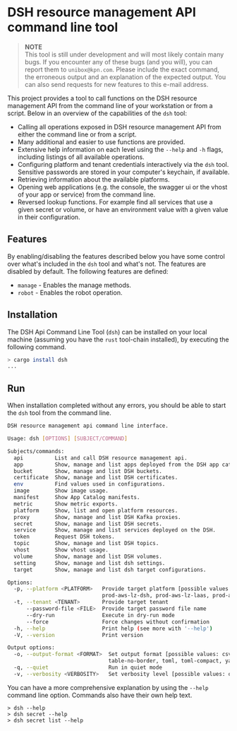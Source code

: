 # DSH resource management API command line tool

> **NOTE**  
> This tool is still under development and will most likely contain many bugs.
> If you encounter any of these bugs (and you will), you can report them to `unibox@kpn.com`.
> Please include the exact command, the erroneous output and an explanation of the expected output.
> You can also send requests for new features to this e-mail address.

This project provides a tool to call functions on the DSH resource management API from the
command line of your workstation or from a script.
Below in an overview of the capabilities of the `dsh` tool:

* Calling all operations exposed in DSH resource management API
  from either the command line or from a script.
* Many additional and easier to use functions are provided.
* Extensive help information on each level using the `--help` and `-h` flags,
  including listings of all available operations.
* Configuring platform and tenant credentials interactively via the `dsh` tool.
  Sensitive passwords are stored in your computer's keychain, if available.
* Retrieving information about the available platforms.
* Opening web applications (e.g. the console, the swagger ui or the vhost of your app or service)
  from the command line.
* Reversed lookup functions. For example find all services that use a given secret or volume,
  or have an environment value with a given value in their configuration.

## Features

By enabling/disabling the features described below you have some control over what's included
in the `dsh` tool and what's not. The features are disabled by default.
The following features are defined:

* `manage` - Enables the manage methods.
* `robot` - Enables the robot operation.

## Installation

The DSH Api Command Line Tool (`dsh`) can be installed on your local machine
(assuming you have the `rust` tool-chain installed),
by executing the following command.

```bash
> cargo install dsh
...
```

## Run

When installation completed without any errors,
you should be able to start the `dsh` tool from the command line.

```bash
DSH resource management api command line interface.

Usage: dsh [OPTIONS] [SUBJECT/COMMAND]

Subjects/commands:
  api          List and call DSH resource management api.
  app          Show, manage and list apps deployed from the DSH app catalog.
  bucket       Show, manage and list DSH buckets.
  certificate  Show, manage and list DSH certificates.
  env          Find values used in configurations.
  image        Show image usage.
  manifest     Show App Catalog manifests.
  metric       Show metric exports.
  platform     Show, list and open platform resources.
  proxy        Show, manage and list DSH Kafka proxies.
  secret       Show, manage and list DSH secrets.
  service      Show, manage and list services deployed on the DSH.
  token        Request DSH tokens.
  topic        Show, manage and list DSH topics.
  vhost        Show vhost usage.
  volume       Show, manage and list DSH volumes.
  setting      Show, manage and list dsh settings.
  target       Show, manage and list dsh target configurations.

Options:
  -p, --platform <PLATFORM>   Provide target platform [possible values: np-aws-lz-dsh, poc-aws-dsh, prod-aws-dsh,
                              prod-aws-lz-dsh, prod-aws-lz-laas, prod-azure-dsh]
  -t, --tenant <TENANT>       Provide target tenant
      --password-file <FILE>  Provide target password file name
      --dry-run               Execute in dry-run mode
      --force                 Force changes without confirmation
  -h, --help                  Print help (see more with '--help')
  -V, --version               Print version

Output options:
  -o, --output-format <FORMAT>  Set output format [possible values: csv, json, json-compact, plain, quiet, table,
                                table-no-border, toml, toml-compact, yaml]
  -q, --quiet                   Run in quiet mode
  -v, --verbosity <VERBOSITY>   Set verbosity level [possible values: off, low, medium, high]
```

You can have a more comprehensive explanation by using the `--help` command line option.
Commands also have their own help text.

```
> dsh --help
> dsh secret --help
> dsh secret list --help
```
